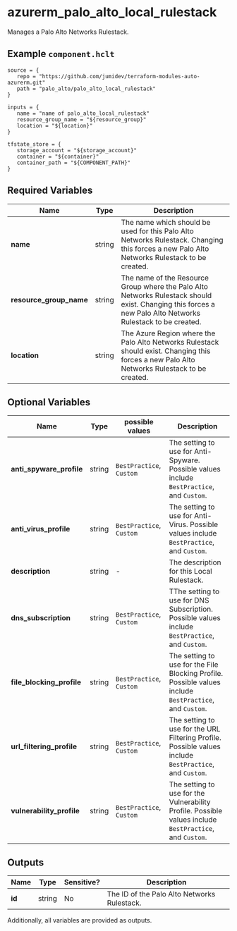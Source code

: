 # azurerm_palo_alto_local_rulestack

Manages a Palo Alto Networks Rulestack.

## Example `component.hclt`

```hcl
source = {
   repo = "https://github.com/jumidev/terraform-modules-auto-azurerm.git" 
   path = "palo_alto/palo_alto_local_rulestack" 
}

inputs = {
   name = "name of palo_alto_local_rulestack" 
   resource_group_name = "${resource_group}" 
   location = "${location}" 
}

tfstate_store = {
   storage_account = "${storage_account}" 
   container = "${container}" 
   container_path = "${COMPONENT_PATH}" 
}

```

## Required Variables

| Name | Type |  Description |
| ---- | --------- |  ----------- |
| **name** | string |  The name which should be used for this Palo Alto Networks Rulestack. Changing this forces a new Palo Alto Networks Rulestack to be created. | 
| **resource_group_name** | string |  The name of the Resource Group where the Palo Alto Networks Rulestack should exist. Changing this forces a new Palo Alto Networks Rulestack to be created. | 
| **location** | string |  The Azure Region where the Palo Alto Networks Rulestack should exist. Changing this forces a new Palo Alto Networks Rulestack to be created. | 

## Optional Variables

| Name | Type |  possible values |  Description |
| ---- | --------- |  ----------- | ----------- |
| **anti_spyware_profile** | string |  `BestPractice`, `Custom`  |  The setting to use for Anti-Spyware. Possible values include `BestPractice`, and `Custom`. | 
| **anti_virus_profile** | string |  `BestPractice`, `Custom`  |  The setting to use for Anti-Virus. Possible values include `BestPractice`, and `Custom`. | 
| **description** | string |  -  |  The description for this Local Rulestack. | 
| **dns_subscription** | string |  `BestPractice`, `Custom`  |  TThe setting to use for DNS Subscription. Possible values include `BestPractice`, and `Custom`. | 
| **file_blocking_profile** | string |  `BestPractice`, `Custom`  |  The setting to use for the File Blocking Profile. Possible values include `BestPractice`, and `Custom`. | 
| **url_filtering_profile** | string |  `BestPractice`, `Custom`  |  The setting to use for the URL Filtering Profile. Possible values include `BestPractice`, and `Custom`. | 
| **vulnerability_profile** | string |  `BestPractice`, `Custom`  |  The setting to use for the Vulnerability Profile. Possible values include `BestPractice`, and `Custom`. | 



## Outputs

| Name | Type | Sensitive? | Description |
| ---- | ---- | --------- | --------- |
| **id** | string | No  | The ID of the Palo Alto Networks Rulestack. | 

Additionally, all variables are provided as outputs.
